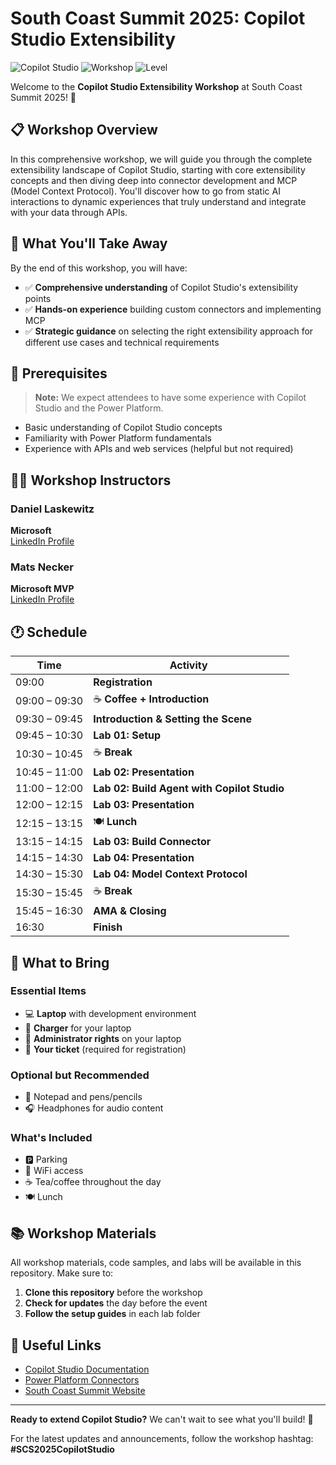 # South Coast Summit 2025: Copilot Studio Extensibility

![Copilot Studio](https://img.shields.io/badge/Copilot%20Studio-Extensibility-blue)
![Workshop](https://img.shields.io/badge/Workshop-Full%20Day-green)
![Level](https://img.shields.io/badge/Level-Intermediate-orange)

Welcome to the **Copilot Studio Extensibility Workshop** at South Coast Summit 2025! 🚀

## 📋 Workshop Overview

In this comprehensive workshop, we will guide you through the complete extensibility landscape of Copilot Studio, starting with core extensibility concepts and then diving deep into connector development and MCP (Model Context Protocol). You'll discover how to go from static AI interactions to dynamic experiences that truly understand and integrate with your data through APIs.

## 🎯 What You'll Take Away

By the end of this workshop, you will have:

- ✅ **Comprehensive understanding** of Copilot Studio's extensibility points
- ✅ **Hands-on experience** building custom connectors and implementing MCP
- ✅ **Strategic guidance** on selecting the right extensibility approach for different use cases and technical requirements

## 👥 Prerequisites

> **Note:** We expect attendees to have some experience with Copilot Studio and the Power Platform.

- Basic understanding of Copilot Studio concepts
- Familiarity with Power Platform fundamentals
- Experience with APIs and web services (helpful but not required)

## 👨‍🏫 Workshop Instructors

### Daniel Laskewitz

**Microsoft**  
[LinkedIn Profile](https://linkedin.com/in/daniellaskewitz)

### Mats Necker

**Microsoft MVP**  
[LinkedIn Profile](https://linkedin.com/in/matsnecker)

## 🕐 Schedule

| Time | Activity |
|------|----------|
| 09:00 | **Registration** |
| 09:00 – 09:30 | ☕ **Coffee + Introduction** |
| 09:30 – 09:45 | **Introduction & Setting the Scene** |
| 09:45 – 10:30 | **Lab 01: Setup** |
| 10:30 – 10:45 | ☕ **Break** |
| 10:45 – 11:00 | **Lab 02: Presentation** |
| 11:00 – 12:00 | **Lab 02: Build Agent with Copilot Studio** |
| 12:00 – 12:15 | **Lab 03: Presentation** |
| 12:15 – 13:15 | 🍽️ **Lunch** |
| 13:15 – 14:15 | **Lab 03: Build Connector** |
| 14:15 – 14:30 | **Lab 04: Presentation** |
| 14:30 – 15:30 | **Lab 04: Model Context Protocol** |
| 15:30 – 15:45 | ☕ **Break** |
| 15:45 – 16:30 | **AMA & Closing** |
| 16:30 | **Finish** |

## 🎒 What to Bring

### Essential Items

- 💻 **Laptop** with development environment
- 🔌 **Charger** for your laptop
- 🔑 **Administrator rights** on your laptop
- 🎫 **Your ticket** (required for registration)

### Optional but Recommended

- 📝 Notepad and pens/pencils
- 🎧 Headphones for audio content

### What's Included

- 🅿️ Parking
- 📶 WiFi access
- ☕ Tea/coffee throughout the day
- 🍽️ Lunch

## 📚 Workshop Materials

All workshop materials, code samples, and labs will be available in this repository. Make sure to:

1. **Clone this repository** before the workshop
1. **Check for updates** the day before the event
1. **Follow the setup guides** in each lab folder

## 🔗 Useful Links

- [Copilot Studio Documentation](https://docs.microsoft.com/copilot-studio/)
- [Power Platform Connectors](https://docs.microsoft.com/connectors/)
- [South Coast Summit Website](https://southcoastsummit.com/)

---

**Ready to extend Copilot Studio?** We can't wait to see what you'll build! 🎉

For the latest updates and announcements, follow the workshop hashtag: **#SCS2025CopilotStudio**
